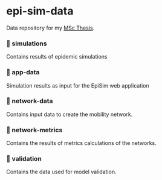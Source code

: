 # epi-sim-data
Data repository for my [MSc Thesis](https://github.com/leo-pfeiffer/epi-sim).

### 📁 simulations
Contains results of epidemic simulations

### 📁 app-data
Simulation results as input for the EpiSim web application

### 📁 network-data
Contains input data to create the mobility network.

### 📁 network-metrics
Contains the results of metrics calculations of the networks.

### 📁 validation
Contains the data used for model validation.
